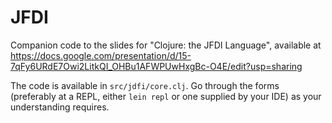 JFDI
====

Companion code to the slides for "Clojure: the JFDI Language",
available at
https://docs.google.com/presentation/d/15-7qFy6URdE7Owi2LitkQI_OHBu1AFWPUwHxgBc-O4E/edit?usp=sharing

The code is available in ```src/jdfi/core.clj```. Go through the forms
(preferably at a REPL, either ```lein repl``` or one supplied by your
IDE) as your understanding requires.